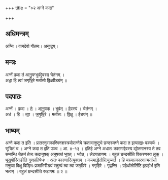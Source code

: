 +++
title = "०२ अग्ने कदा"

+++
## अधिमन्त्रम्
अग्निः। वामदेवो गौतमः। अनुष्टुप्।

## मन्त्रः
अग्ने॑ क॒दा त॑ आनु॒षग्भुव॑द्दे॒वस्य॒ चेत॑नम् ।  
अधा॒ हि त्वा॑ जगृभ्रि॒रे मर्ता॑सो वि॒क्ष्वीड्य॑म् ॥

## पदपाठः
अग्ने॑ । क॒दा । ते॒ । आ॒नु॒षक् । भुव॑त् । दे॒वस्य॑ । चेत॑नम् ।  
अध॑ । हि । त्वा॒ । ज॒गृ॒भ्रि॒रे । मर्ता॑सः । वि॒क्षु । ईड्य॑म् ॥

## भाष्यम्
अग्ने कदा त इति । प्रातरनुवाकाश्विनशस्त्रयोराग्नेये क्रतावानुष्टुभे छन्दस्यग्ने कदा त इत्याद्याः पञ्चर्चः । सूत्रितं च । अग्ने कदा त इति पञ्च । आ. ४-१३ । इतिहे अग्ने अधातः कारणाद्देवस्य द्योतमानस्य ते तव सम्बन्धि चेतनं तेजः कदानुषक् अनुषक्तं भुवत् । भवेत् । लेट्यडागमः । बहुलं छन्दसीति विकरणस्य लुक् । भूसुवोस्तिङीति गुणप्रतिषेधः । अतः कारणादित्युक्तम् । कस्माद्धेतोरित्युच्यते । हि यस्मात्कारणान्मर्तासो मनुष्या विक्षु विड्भिः प्रजाभिरीड्यं स्तुत्यं त्वा त्वां जगृभ्रिरे । गगृहिरे । गृह्णन्ति । ग्रहेर्धातोर्लिटि हृग्रहोर्भ इति भत्वम् । बहुलं छन्दसीति रुडागमः ॥ २ ॥